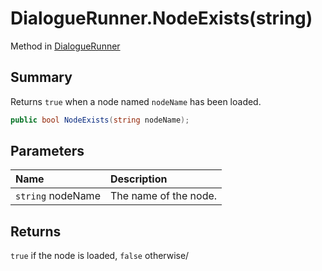 # DialogueRunner.NodeExists(string)

Method in [DialogueRunner](/docs/api/csharp/yarn.unity.dialoguerunner.md)

## Summary


Returns `true` when a node named `nodeName` has been loaded.


```csharp
public bool NodeExists(string nodeName);
```

## Parameters

|Name|Description|
|:---|:---|
|`string` nodeName|The name of the node.|

## Returns

`true` if the node is loaded, `false`
otherwise/

